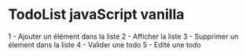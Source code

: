 # TodoList javaScript vanilla

1 - Ajouter un élément dans la liste
2 - Afficher la liste
3 - Supprimer un élement dans la liste
4 - Valider une todo
5 - Edité une todo
